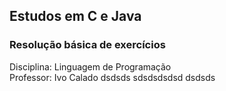 ## Estudos em C e Java
### Resolução básica de exercícios
Disciplina: Linguagem de Programação </br>
Professor: Ivo Calado
dsdsds
sdsdsdsdsd
dsdsds
